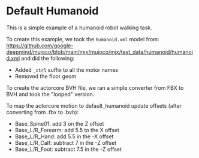 # Default Humanoid

This is a simple example of a humanoid robot walking task.

To create this example, we took the `humanoid.xml` model from: https://github.com/google-deepmind/mujoco/blob/main/mjx/mujoco/mjx/test_data/humanoid/humanoid.xml and did the following:
- Added `_ctrl` suffix to all the motor names
- Removed the floor geom

To create the actorcore BVH file, we ran a simple converter from FBX to BVH and took the "looped" version.

To map the actorcore motion to default_humanoid update offsets (after converting from .fbx to .bvh):
- Base_Spine01: add 3 on the Z offset
- Base_L/R_Forearm: add 5.5 to the X offset
- Base_L/R_Hand: add 5.5 in the -X offset
- Base_L/R_Calf: subtract 7 in the -Z offset
- Base_L/R_Foot: subtract 7.5 in the -Z offset